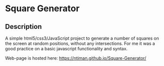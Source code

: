 # Square Generator

## Description

A simple html5/css3/JavaScript project to generate a number of squares on the screen at random positions, without any intersections. 
For me it was a good practice on a basic javascript functionality and syntax.

Web-page is hosted here: https://ntiman.github.io/Square-Generator/


